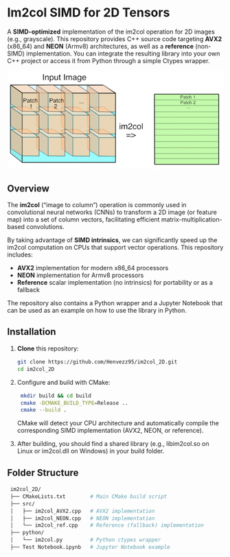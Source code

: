 # Im2col SIMD for 2D Tensors

A **SIMD-optimized** implementation of the im2col operation for 2D images (e.g., grayscale). This repository provides C++ source code targeting **AVX2** (x86_64) and **NEON** (Armv8) architectures, as well as a **reference** (non-SIMD) implementation. You can integrate the resulting library into your own C++ project or access it from Python through a simple Ctypes wrapper.

![im2col](./img.webp)

## Overview
The **im2col** (“image to column”) operation is commonly used in convolutional neural networks (CNNs) to transform a 2D image (or feature map) into a set of column vectors, facilitating efficient matrix-multiplication-based convolutions.

By taking advantage of **SIMD intrinsics**, we can significantly speed up the im2col computation on CPUs that support vector operations. This repository includes:
- **AVX2** implementation for modern x86_64 processors  
- **NEON** implementation for Armv8 processors  
- **Reference** scalar implementation (no intrinsics) for portability or as a fallback

The repository also contains a Python wrapper and a Jupyter Notebook that can be used as an example on how to use the library in Python.

## Installation

1. **Clone** this repository:
   ```bash
   git clone https://github.com/Henvezz95/im2col_2D.git
   cd im2col_2D
   ```

2. Configure and build with CMake:
   ```bash
    mkdir build && cd build
    cmake -DCMAKE_BUILD_TYPE=Release ..
    cmake --build .
   ```
   CMake will detect your CPU architecture and automatically compile the corresponding SIMD implementation (AVX2, NEON, or reference).

3. After building, you should find a shared library (e.g., libim2col.so on Linux or im2col.dll on Windows) in your build folder.

## Folder Structure
   ```graphql
    im2col_2D/
    ├── CMakeLists.txt        # Main CMake build script
    ├── src/
    │   ├── im2col_AVX2.cpp   # AVX2 implementation
    │   ├── im2col_NEON.cpp   # NEON implementation
    │   └── im2col_ref.cpp    # Reference (fallback) implementation
    ├── python/
    │   └── im2col.py         # Python ctypes wrapper
    ├── Test Notebook.ipynb   # Jupyter Notebook example
   ```
